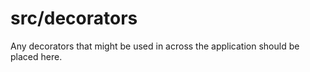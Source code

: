 # src/decorators

Any decorators that might be used in across the application should be placed here.
